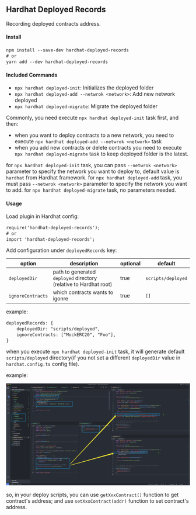 ## Hardhat Deployed Records

Recording deployed contracts address.

#### Install

```
npm install --save-dev hardhat-deployed-records
# or
yarn add --dev hardhat-deployed-records
```

#### Included Commands

- `npx hardhat deployed-init`: Initializes the deployed folder
- `npx hardhat deployed-add --netwrok <network>`: Add new network deployed
- `npx hardhat deployed-migrate`: Migrate the deployed folder

Commonly, you need execute `npx hardhat deployed-init` task first, and then:
- when you want to deploy contracts to a new network, you need to execute `npx hardhat deployed-add --netwrok <network>` task
- when you add new contracts or delete contracts you need to execute `npx hardhat deployed-migrate` task to keep deployed folder is the latest.

for `npx hardhat deployed-init` task, you can pass `--netwrok <network>` parameter to specify the network you want to deploy to, default value is `hardhat` from Hardhat framework.
for `npx hardhat deployed-add` task, you must pass `--netwrok <network>` parameter to specify the network you want to add.
for `npx hardhat deployed-migrate` task, no parameters needed.

#### Usage

Load plugin in Hardhat config:

```
require('hardhat-deployed-records');
# or
import 'hardhat-deployed-records';
```

Add configuration under `deployedRecords` key:

| option            | description                                                       | optional | default            |
|-------------------|-------------------------------------------------------------------|----------|--------------------|
| `deployedDir`     | path to generated `deployed` directory (relative to Hardhat root) | true     | `scripts/deployed` |
| `ignoreContracts` | which contracts wants to igonre                                   | true     | `[]`               |

example:

```
deployedRecords: {
    deployedDir: "scripts/deployed",
    ignoreContracts: ["MockERC20", "Foo"],
}
```

when you execute `npx hardhat deployed-init` task, it will generate default `scripts/deployed` directory(if you not set a different `deployedDir` value in `hardhat.config.ts` config file).

example:

![](demo.png)

so, in your deploy scripts, you can use `getXxxContract()` function to get contract's address; and use `setXxxContract(addr)` function to set contract's address.
